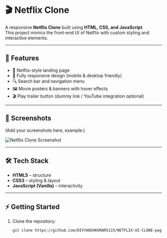 # 🎬 Netflix Clone  

A responsive **Netflix Clone** built using **HTML, CSS, and JavaScript**.  
This project mimics the front-end UI of Netflix with custom styling and interactive elements.  

---

## 🚀 Features  
- 🎥 Netflix-style landing page  
- 📱 Fully responsive design (mobile & desktop friendly)  
- 🔍 Search bar and navigation menu  
- 🖼️ Movie posters & banners with hover effects  
- 🎬 Play trailer button (dummy link / YouTube integration optional)  

---

## 📸 Screenshots  
(Add your screenshots here, example:)  

![Netflix Clone Screenshot](https://raw.githubusercontent.com/<your-username>/<repo>/main/screenshots/netflix-clone.png)  

---

## 🛠️ Tech Stack  
- **HTML5** – structure  
- **CSS3** – styling & layout  
- **JavaScript (Vanilla)** – interactivity  

---

## ⚡ Getting Started  

1. Clone the repository:  
   ```bash
   git clone https://github.com/DIVYANSHKUMAR5133/NETFLIX-UI-CLONE-page.git
